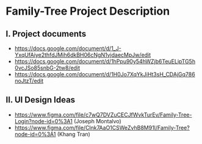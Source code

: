 # Family-Tree Project Description

<h2>
    I. Project documents
</h2>

* https://docs.google.com/document/d/1_J-YxqUfAiye2thfdJMih6dkBH06cNgN1vjdaecMpJw/edit
* https://docs.google.com/document/d/1hPpu90y54hWZjb6TeuELipTG5h0vcJSo85snbG-2tw8/edit
* https://docs.google.com/document/d/1H0Jo7XqYkJiHt3sH_CDAjGq786noJtzT/edit

<h2>
    II. UI Design Ideas
</h2>

* https://www.figma.com/file/c7wQ7DVZuCECJfWvkTurEv/Family-Tree-Login?node-id=0%3A1 (Joseph Montalvo)
* https://www.figma.com/file/Clnk7AaO1CSWeZvhB8M91l/Family-Tree?node-id=0%3A1 (Khang Tran)
